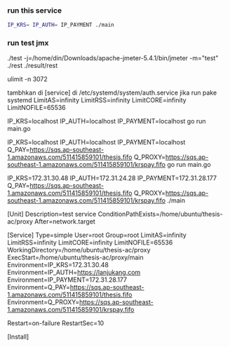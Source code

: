 ### run this service
``` bash
IP_KRS= IP_AUTH= IP_PAYMENT ./main
```

### run test jmx
./test -j=/home/din/Downloads/apache-jmeter-5.4.1/bin/jmeter -m="test" ./rest ./result/rest


ulimit -n 3072 


tambhkan di [service] di /etc/systemd/system/auth.service jika run pake systemd
LimitAS=infinity
LimitRSS=infinity
LimitCORE=infinity
LimitNOFILE=65536

IP_KRS=localhost IP_AUTH=localhost IP_PAYMENT=localhost go run main.go

IP_KRS=localhost IP_AUTH=localhost IP_PAYMENT=localhost Q_PAY=https://sqs.ap-southeast-1.amazonaws.com/511415859101/thesis.fifo Q_PROXY=https://sqs.ap-southeast-1.amazonaws.com/511415859101/krspay.fifo go run main.go


IP_KRS=172.31.30.48 IP_AUTH=172.31.24.28 IP_PAYMENT=172.31.28.177 Q_PAY=https://sqs.ap-southeast-1.amazonaws.com/511415859101/thesis.fifo Q_PROXY=https://sqs.ap-southeast-1.amazonaws.com/511415859101/krspay.fifo ./main 


[Unit]
Description=test service
ConditionPathExists=/home/ubuntu/thesis-ac/proxy
After=network.target

[Service]
Type=simple
User=root
Group=root
LimitAS=infinity
LimitRSS=infinity
LimitCORE=infinity
LimitNOFILE=65536
WorkingDirectory=/home/ubuntu/thesis-ac/proxy
ExecStart=/home/ubuntu/thesis-ac/proxy/main
Environment=IP_KRS=172.31.30.48
Environment=IP_AUTH=https://lanjukang.com
Environment=IP_PAYMENT=172.31.28.177
Environment=Q_PAY=https://sqs.ap-southeast-1.amazonaws.com/511415859101/thesis.fifo
Environment=Q_PROXY=https://sqs.ap-southeast-1.amazonaws.com/511415859101/krspay.fifo

Restart=on-failure
RestartSec=10

[Install]
